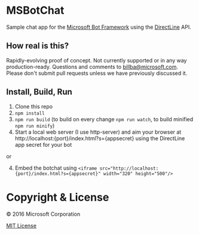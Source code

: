# MSBotChat

Sample chat app for the [Microsoft Bot Framework](http://www.botframework.com) using the [DirectLine](http://docs.botframework.com/sdkreference/restapi-directline/) API.

## How real is this?

Rapidly-evolving proof of concept. Not currently supported or in any way production-ready. Questions and comments to [billba@microsoft.com](mailto:billba@microsoft.com). Please don't submit pull requests unless we have previously discussed it.

## Install, Build, Run

1. Clone this repo
2. `npm install`
3. `npm run build` (to build on every change `npm run watch`, to build minified `npm run minify`)
4. Start a local web server (I use http-server) and aim your browser at http://localhost:{port}/index.html?s={appsecret} using the DirectLine app secret for your bot

or

4. Embed the botchat using `<iframe src="http://localhost:{port}/index.html?s={appsecret}" width="320" height="500"/>`

# Copyright & License

© 2016 Microsoft Corporation

[MIT License](/LICENSE)

